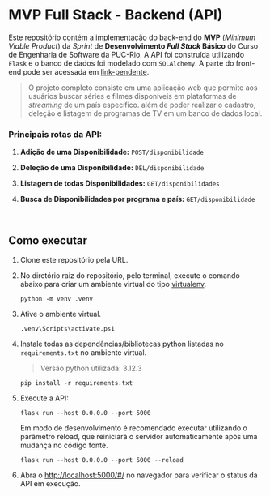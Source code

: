 # MVP Full Stack - Backend (API)

Este repositório contém a implementação do back-end do **MVP** (_Minimum Viable Product_) da _Sprint_ de **Desenvolvimento _Full Stack_ Básico** do Curso de Engenharia de Software da PUC-Rio. A API foi construída utilizando `Flask` e o banco de dados foi modelado com `SQLAlchemy`. A parte do front-end pode ser acessada em [link-pendente](https://github.com/).

> O projeto completo consiste em uma aplicação web que permite aos usuários buscar séries e filmes disponíveis em plataformas de _streaming_ de um país específico. além de poder realizar o cadastro, deleção e listagem de programas de TV em um banco de dados local.

### Principais rotas da API:

1. **Adição de uma Disponibilidade:** `POST/disponibilidade` 

2. **Deleção de uma Disponibilidade:** `DEL/disponibilidade`

3. **Listagem de todas Disponibilidades:** `GET/disponibilidades`

3. **Busca de Disponibilidades por programa e país:** `GET/disponibilidade`

<br>

## Como executar 

1. Clone este repositório pela URL.

2. No diretório raiz do repositório, pelo terminal, execute o comando abaixo para criar um ambiente virtual do tipo [virtualenv](https://virtualenv.pypa.io/en/latest/installation.html).
    ```
    python -m venv .venv
    ```
    
3. Ative o ambiente virtual.
    ```
    .venv\Scripts\activate.ps1
    ```

4. Instale todas as dependências/bibliotecas python listadas no `requirements.txt` no ambiente virtual. 
    > Versão python utilizada: 3.12.3
    ```
    pip install -r requirements.txt
    ```


5. Execute a API:
    ```
    flask run --host 0.0.0.0 --port 5000
    ```

    Em modo de desenvolvimento é recomendado executar utilizando o parâmetro reload, que reiniciará o servidor
    automaticamente após uma mudança no código fonte. 

    ```
    flask run --host 0.0.0.0 --port 5000 --reload
    ```

6. Abra o [http://localhost:5000/#/](http://localhost:5000/#/) no navegador para verificar o status da API em execução.
